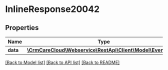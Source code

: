 # InlineResponse20042

## Properties
Name | Type | Description | Notes
------------ | ------------- | ------------- | -------------
**data** | [**\CrmCareCloud\Webservice\RestApi\Client\Model\EventGroup**](EventGroup.md) |  | [optional] 

[[Back to Model list]](../../README.md#documentation-for-models) [[Back to API list]](../../README.md#documentation-for-api-endpoints) [[Back to README]](../../README.md)

